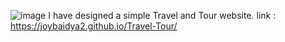 ![image](https://github.com/user-attachments/assets/6f3d578c-4dfb-4b6a-aa7c-a84ae66cb3da)
I have designed a simple Travel and Tour website.
link : https://joybaidya2.github.io/Travel-Tour/
